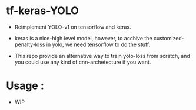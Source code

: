 
# tf-keras-YOLO

- Reimplement YOLO-v1 on tensorflow and keras. 
- keras is a nice-high level model, however, to acchive the customized-penalty-loss in yolo, we need tensorflow to do the stuff. 

- This repo provide an alternative way to train yolo-loss from scratch, and you could use any kind of cnn-archetecture if you want. 


# Usage :    
 - WIP
